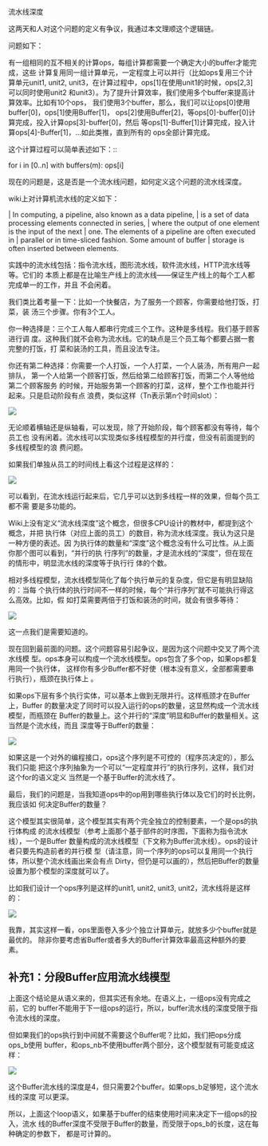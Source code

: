 
    
流水线深度

这两天和人对这个问题的定义有争议，我通过本文理顺这个逻辑链。

问题如下：

有一组相同的互不相关的计算ops，每组计算都需要一个确定大小的buffer才能完成，这些
计算复用同一组计算单元，一定程度上可以并行（比如ops复用三个计算单元unit1,
unit2, unit3，在计算过程中，ops[1]在使用unit1的时候，ops[2,3]可以同时使用unit2
和unit3）。为了提升计算效率，我们使用多个buffer来提高计算效率。比如有10个ops，
我们使用3个buffer，那么，我们可以让ops[0]使用buffer[0]，ops[1]使用Buffer[1]，
ops[2]使用Buffer[2]，等ops[0]-buffer[0]计算完成，投入计算ops[3]-buffer[0]，然后
等ops[1]-Buffer[1]计算完成，投入计算ops[4]-Buffer[1]，...如此类推，直到所有的
ops全部计算完成。

这个计算过程可以简单表述如下：::

  for i in [0..n] with buffers(m):
  ops[i]

现在的问题是，这是否是一个流水线问题，如何定义这个问题的流水线深度。

wiki上对计算机流水线的定义如下：

  | In computing, a pipeline, also known as a data pipeline, 
  | is a set of data processing elements connected in series, 
  | where the output of one element is the input of the next 
  | one. The elements of a pipeline are often executed in 
  | parallel or in time-sliced fashion. Some amount of buffer 
  | storage is often inserted between elements.

实践中的流水线包括：指令流水线，图形流水线，软件流水线，HTTP流水线等等。它们的
本质上都是在比喻生产线上的流水线——保证生产线上的每个工人都完成单一的工作，并且
不会闲着。

我们类比着考量一下：比如一个快餐店，为了服务一个顾客，你需要给他打饭，打菜，装
汤三个步骤。你有3个工人。

你一种选择是：三个工人每人都串行完成三个工作。这种是多线程。我们基于顾客进行调
度。这种我们就不会称为流水线。它的缺点是三个员工每个都要占据一套完整的打饭，打
菜和装汤的工具，而且没法专注。

你还有第二种选择：你需要一个人打饭，一个人打菜，一个人装汤，所有用户一起排队，
第一个人给第一个顾客打饭，然后给第二给顾客打饭，而第二个人等他给第二个顾客服务
的时候，开始服务第一个顾客的打菜，这样，整个工作也能并行起来。只是启动阶段有点
浪费，类似这样（Tn表示第n个时间slot）：

![](_static/食堂流水线.jpg)

无论顺着横轴还是纵轴看，可以发现，除了开始阶段，每个顾客都没有等待，每个员工也
没有闲着。流水线可以实现类似多线程模型的并行度，但没有前面提到的多线程模型的浪
费问题。

如果我们单独从员工的时间线上看这个过程是这样的：

![](_static/食堂流水线2.jpg)

可以看到，在流水线运行起来后，它几乎可以达到多线程一样的效果，但每个员工都不需
要是多功能的。

Wiki上没有定义“流水线深度”这个概念，但很多CPU设计的教材中，都提到这个概念，并把
执行体（对应上面的员工）的数目，称为流水线深度。我认为这只是一种方便的表述。因
为执行体的数量和“深度”这个概念没有什么可比性。从上面你那个图可以看到，“并行的执
行序列”的数量，才是流水线的“深度”，但在现在的情形中，明显流水线的深度等于执行行
体的个数。

相对多线程模型，流水线模型简化了每个执行单元的复杂度，但它是有明显缺陷的：当每
个执行体的执行时间不一样的时候，每个“并行序列”就不可能执行得这么高效。比如，假
如打菜需要两倍于打饭和装汤的时间，就会有很多等待：

![](_static/食堂流水线3.png)

这一点我们是需要知道的。

现在回到最前面的问题。这个问题容易引起争议，是因为这个问题中交叉了两个流水线模
型。ops本身可以构成一个流水线模型。ops包含了多个op，如果ops都复用同一个执行体，
这样你有多少Buffer都不好使（根本没有意义，全部都需要串行执行），瓶颈在执行体上
。

如果ops下层有多个执行实体，可以基本上做到无限并行。这样瓶颈才在Buffer上，Buffer
的数量决定了同时可以投入运行的ops的数量，这显然构成一个流水线模型，而瓶颈在
Buffer的数量上。这个并行的“深度”明显和Buffer的数量相关。这当然是个流水线，而且
深度等于Buffer的数量：

![](_static/buffer流水线.jpg)

如果这是一个对外的编程接口，ops这个序列是不可控的（程序员决定的），那么我们只能
把这个序列抽象为一个可以“一定程度并行”的执行序列，这样，我们对这个for的语义定义
当然是一个基于Buffer的流水线了。

最后，我们的问题是，当我知道ops中的op用到哪些执行体以及它们的时长比例，我应该如
何决定Buffer的数量？

这个模型其实很简单，这个模型其实有两个完全独立的控制要素，一个是ops的执行体构成
的流水线模型（参考上面那个基于部件的时序图，下面称为指令流水线），一个是Buffer
数量构成的流水线模型（下文称为Buffer流水线）。ops的设计者只要先构造前者的并行模
型（请注意，同一个序列的ops可以复用同一个执行体，所以整个流水线画出来会有点
Dirty，但仍是可以画的），然后把Buffer的数量设置为那个模型的深度就可以了。

比如我们设计一个ops序列是这样的unit1, unit2, unit3, unit2，流水线将是这样的：

![](_static/buffer流水线2.jpg)

我靠，其实这样一看，ops里面卷入多少个独立计算单元，就放多少个buffer就是最优的。
除非你要考虑省Buffer或者多大的Buffer计算效率最高这种额外的要素。
  
## 补充1：分段Buffer应用流水线模型

上面这个结论是从语义来的，但其实还有余地。在语义上，一组ops没有完成之前，它的
buffer不能用于下一组ops的运行，所以，buffer流水线的深度受限于指令流水线的深度。

但如果我们的ops执行到中间就不需要这个Buffer呢？比如，我们把ops分成ops_b使用
buffer，和ops_nb不使用buffer两个部分，这个模型就有可能变成这样：

![](_static/buffer流水线3.jpg)

这个Buffer流水线的深度是4，但只需要2个buffer。如果ops_b足够短，这个流水线的深度
可以更深。

所以，上面这个loop语义，如果基于buffer的结束使用时间来决定下一组ops的投入，流水
线的Buffer深度不受限于Buffer的数量，而受限于ops_b的长度，这在每种确定的参数下，
都是可计算的。
